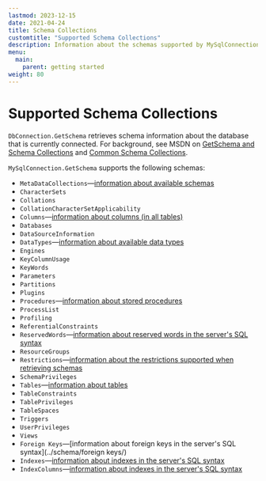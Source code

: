```yaml
---
lastmod: 2023-12-15
date: 2021-04-24
title: Schema Collections
customtitle: "Supported Schema Collections"
description: Information about the schemas supported by MySqlConnection.GetSchema.
menu:
  main:
    parent: getting started
weight: 80
---
```


# Supported Schema Collections

`DbConnection.GetSchema` retrieves schema information about the database that is currently connected. For background, see MSDN on [GetSchema and Schema Collections](https://docs.microsoft.com/en-us/dotnet/framework/data/adonet/getschema-and-schema-collections) and [Common Schema Collections](https://docs.microsoft.com/en-us/dotnet/framework/data/adonet/common-schema-collections).

`MySqlConnection.GetSchema` supports the following schemas:

* `MetaDataCollections`—[information about available schemas](../schema/metadatacollections/)
* `CharacterSets`
* `Collations`
* `CollationCharacterSetApplicability`
* `Columns`—[information about columns (in all tables)](../schema/columns/)
* `Databases`
* `DataSourceInformation`
* `DataTypes`—[information about available data types](../schema/datatypes/)
* `Engines`
* `KeyColumnUsage`
* `KeyWords`
* `Parameters`
* `Partitions`
* `Plugins`
* `Procedures`—[information about stored procedures](../schema/procedures/)
* `ProcessList`
* `Profiling`
* `ReferentialConstraints`
* `ReservedWords`—[information about reserved words in the server's SQL syntax](../schema/reservedwords/)
* `ResourceGroups`
* `Restrictions`—[information about the restrictions supported when retrieving schemas](../schema/restrictions/)
* `SchemaPrivileges`
* `Tables`—[information about tables](../schema/tables/)
* `TableConstraints`
* `TablePrivileges`
* `TableSpaces`
* `Triggers`
* `UserPrivileges`
* `Views`
* `Foreign Keys`—[information about foreign keys in the server's SQL syntax](../schema/foreign keys/)
* `Indexes`—[information about indexes in the server's SQL syntax](../schema/indexes/)
* `IndexColumns`—[information about indexes in the server's SQL syntax](../schema/indexcolumns/)
